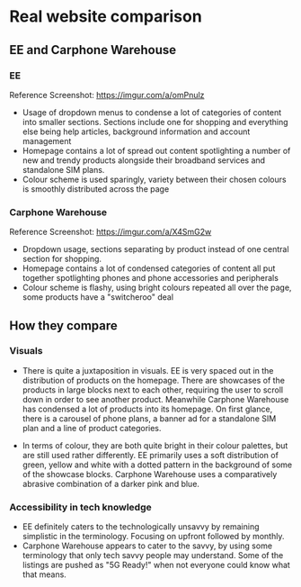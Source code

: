 # Real website comparison

## EE and Carphone Warehouse

### EE
Reference Screenshot: https://imgur.com/a/omPnulz
+ Usage of dropdown menus to condense a lot of categories of content into smaller sections. Sections include one for shopping and everything else being help articles, background information and account management 
+ Homepage contains a lot of spread out content spotlighting a number of new and trendy products alongside their broadband services and standalone SIM plans.
+ Colour scheme is used sparingly, variety between their chosen colours is smoothly distributed across the page

### Carphone Warehouse
Reference Screenshot: https://imgur.com/a/X4SmG2w
+ Dropdown usage, sections separating by product instead of one central section for shopping.
+ Homepage contains a lot of condensed categories of content all put together spotlighting phones and phone accessories and peripherals 
+ Colour scheme is flashy, using bright colours repeated all over the page, some products have a "switcheroo" deal

## How they compare
### Visuals
+ There is quite a juxtaposition in visuals. EE is very spaced out in the distribution of products on the homepage. There are showcases of the products in large blocks next to each other, requiring the user to scroll down in order to see another product. Meanwhile Carphone Warehouse has condensed a lot of products into its homepage. On first glance, there is a carousel of phone plans, a banner ad for a standalone SIM plan and a line of product categories.

+ In terms of colour, they are both quite bright in their colour palettes, but are still used rather differently. EE primarily uses a soft distribution of green, yellow and white with a dotted pattern in the background of some of the showcase blocks. Carphone Warehouse uses a comparatively abrasive combination of a darker pink and blue.

### Accessibility in tech knowledge
+ EE definitely caters to the technologically unsavvy by remaining simplistic in the terminology. Focusing on upfront followed by monthly.
+ Carphone Warehouse appears to cater to the savvy, by using some terminology that only tech savvy people may understand. Some of the listings are pushed as "5G Ready!" when not everyone could know what that means.